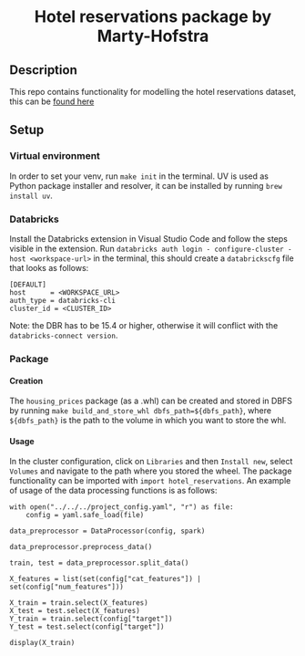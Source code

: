 <h1 align="center">
Hotel reservations package by Marty-Hofstra

## Description
This repo contains functionality for modelling the hotel reservations dataset, this can be [found here](https://www.kaggle.com/datasets/ahsan81/hotel-reservations-classification-dataset)

## Setup
### Virtual environment
In order to set your venv, run `make init` in the terminal. UV is used as Python package installer and resolver, it can be installed by running `brew install uv`.

### Databricks
Install the Databricks extension in Visual Studio Code and follow the steps visible in the extension. Run `databricks auth login - configure-cluster - host <workspace-url>` in the terminal, this should create a `databrickscfg` file that looks as follows:
```
[DEFAULT]
host      = <WORKSPACE_URL>
auth_type = databricks-cli
cluster_id = <CLUSTER_ID>
```
Note: the DBR has to be 15.4 or higher, otherwise it will conflict with the `databricks-connect version`.

### Package
#### Creation
The `housing_prices` package (as a .whl) can be created and stored in DBFS by running `make build_and_store_whl dbfs_path=${dbfs_path}`, where `${dbfs_path}` is the path to the volume in which you want to store the whl.

#### Usage
In the cluster configuration, click on `Libraries` and then `Install new`, select `Volumes` and navigate to the path where you stored the wheel. The package functionality can be imported with `import hotel_reservations`. An example of usage of the data processing functions is as follows:

```
with open("../../../project_config.yaml", "r") as file:
    config = yaml.safe_load(file)

data_preprocessor = DataProcessor(config, spark)

data_preprocessor.preprocess_data()

train, test = data_preprocessor.split_data()

X_features = list(set(config["cat_features"]) | set(config["num_features"]))

X_train = train.select(X_features)
X_test = test.select(X_features)
Y_train = train.select(config["target"])
Y_test = test.select(config["target"])

display(X_train)
```
